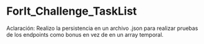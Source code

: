 # ForIt_Challenge_TaskList

Aclaración:
Realizo la persistencia en un archivo .json para realizar pruebas de los endpoints como bonus en vez de en un array temporal.
